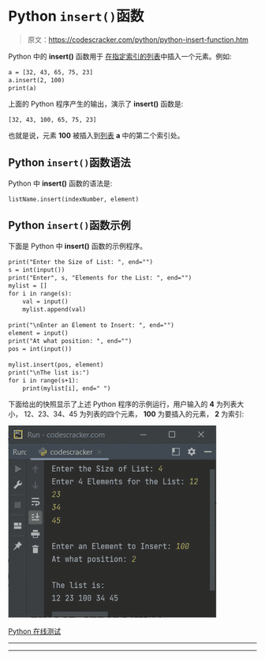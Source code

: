 # Python `insert()`函数

> 原文：<https://codescracker.com/python/python-insert-function.htm>

Python 中的 **insert()** 函数用于 [在指定索引的列表](/python/program/python-insert-element-in-list.htm)中插入一个元素。例如:

```
a = [32, 43, 65, 75, 23]
a.insert(2, 100)
print(a)
```

上面的 Python 程序产生的输出，演示了 **insert()** 函数是:

```
[32, 43, 100, 65, 75, 23]
```

也就是说，元素 **100** 被插入到[列表](/python/python-lists.htm) **a** 中的第二个索引处。

## Python `insert()`函数语法

Python 中 **insert()** 函数的语法是:

```
listName.insert(indexNumber, element)
```

## Python `insert()`函数示例

下面是 Python 中 **insert()** 函数的示例程序。

```
print("Enter the Size of List: ", end="")
s = int(input())
print("Enter", s, "Elements for the List: ", end="")
mylist = []
for i in range(s):
    val = input()
    mylist.append(val)

print("\nEnter an Element to Insert: ", end="")
element = input()
print("At what position: ", end="")
pos = int(input())

mylist.insert(pos, element)
print("\nThe list is:")
for i in range(s+1):
    print(mylist[i], end=" ")
```

下面给出的快照显示了上述 Python 程序的示例运行，用户输入的 **4** 为列表大小， 12、23、34、45 为列表的四个元素， **100** 为要插入的元素， **2** 为索引:

![python insert function](img/d3a0a3bd26034567b6e2588a08a93153.png)

[Python 在线测试](/exam/showtest.php?subid=10)

* * *

* * *